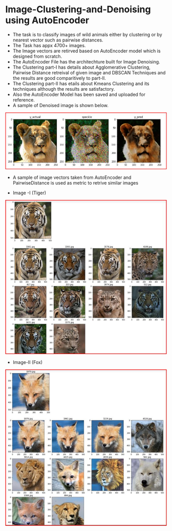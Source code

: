 # Image-Clustering-and-Denoising using AutoEncoder

* The task is to classify images of wild animals either by clustering or by nearest vector such as pairwise distances. 
* The Task has appx 4700+ images. 
* The Image vectors are retirved based on AutoEncoder model which is designed from scratch.
* The AutoEncoder File has the architechture built for Image Denoising.
* The Clustering part-I has details about Agglomerative Clustering, Pairwise Distance retreival of given image and DBSCAN Techniques and the results are good comparitively to part-II.
* The Clustering part-II has etails about Kmeans Clustering and its techniques although the results are satisfactory.
* Also the AutoEncoder Model has been saved and uploaded for reference.
* A sample of Denoised image is shown below.

![alt text](https://github.com/bharathbhimshetty/Image-Clustering-and-AutoEncoder/blob/master/Sample%20denoising%20image.JPG?raw=true)

* A sample of image vectors taken from AutoEncoder and PairwiseDistance is used as metric to retrive similar images

* Image -I (Tiger)

![alt text](https://github.com/bharathbhimshetty/Image-Clustering-and-AutoEncoder/blob/master/sample%20image%20retrieval.JPG?raw=true)

* Image-II (Fox)

![alt text](https://github.com/bharathbhimshetty/Image-Clustering-and-AutoEncoder/blob/master/sample%20image%20retrieval%202.JPG?raw=true)
